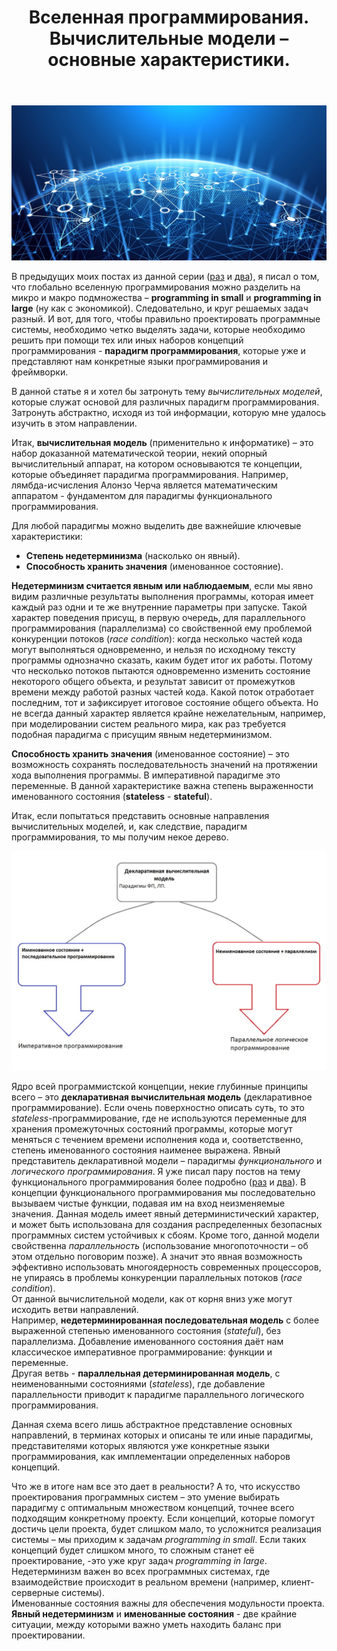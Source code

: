 ﻿---
layout: post
title: Вселенная программирования. Вычислительные модели – основные характеристики.
category: universe
---
![](/image/post-2021-01-10/1.png)  

В предыдущих моих постах из данной серии ([раз](https://optima740.github.io/universe/2020/12/25/programming-universe1/) и [два](https://optima740.github.io/universe/2021/01/10/programming-universe2/)), я писал о том, что глобально вселенную программирования можно разделить на микро и макро подмножества – **programming in small** и **programming in large** (ну как с экономикой). Следовательно, и круг решаемых задач разный. И вот, для того, чтобы правильно проектировать программные системы, необходимо четко выделять задачи, которые необходимо решить при помощи тех или иных наборов концепций программирования - **парадигм программирования**, которые уже и представляют нам конкретные языки программирования и фреймворки.  

В данной статье я и хотел бы затронуть тему *вычислительных моделей*, которые служат основой для различных парадигм программирования. Затронуть абстрактно, исходя из той информации, которую мне удалось изучить в этом направлении.  

Итак, **вычислительная модель** (применительно к информатике) – это набор доказанной математической теории, некий опорный вычислительный аппарат, на котором основываются те концепции, которые объединяет парадигма программирования. Например, лямбда-исчисления Алонзо Черча является математическим аппаратом - фундаментом для парадигмы функционального программирования.

Для любой парадигмы можно выделить две важнейшие ключевые характеристики:  

- **Степень недетерминизма** (насколько он явный).
- **Способность хранить значения** (именованное состояние).  

**Недетерминизм считается явным или наблюдаемым**, если мы явно видим различные результаты выполнения программы, которая имеет каждый раз одни и те же внутренние параметры при запуске. Такой характер поведения присущ, в первую очередь, для параллельного программирования (параллелизма) со свойственной ему проблемой конкуренции потоков (*race condition*): когда несколько частей кода могут выполняться одновременно, и нельзя по исходному тексту программы однозначно сказать, каким будет итог их работы. Потому что несколько потоков пытаются одновременно изменить состояние некоторого общего объекта, и результат зависит от промежутков времени между работой разных частей кода. Какой поток отработает последним, тот и зафиксирует итоговое состояние общего объекта. Но не всегда данный характер является крайне нежелательным, например, при моделировании систем реального мира, как раз требуется подобная парадигма с присущим явным недетерминизмом.  

**Способность хранить значения** (именованное состояние) – это возможность сохранять последовательность значений на протяжении хода выполнения программы. В императивной парадигме это переменные. В данной характеристике важна степень выраженности именованного состояния (**stateless** - **stateful**).  

Итак, если попытаться представить основные направления вычислительных моделей, и, как следствие, парадигм программирования, то мы получим некое дерево.  

![](/image/post-2021-01-26/pic1.jpg)  

Ядро всей программистской концепции, некие глубинные принципы всего – это **декларативная вычислительная модель** (декларативное программирование).  Если очень поверхностно описать суть, то это *stateless*-программирование, где не используются переменные для хранения промежуточных состояний программы, которые могут меняться с течением времени исполнения кода и, соответственно, степень именованного состояния наименее выражена. Явный представитель декларативной модели – парадигмы *функционального* и *логического программирования*. Я уже писал пару постов на тему функционального программирования более подробно ([раз](https://optima740.github.io/universe/2020/07/04/Functional-programming/) и [два](https://optima740.github.io/universe/2020/07/28/FP-base-structs/)). В концепции функционального программирования мы последовательно вызываем чистые функции, подавая им на вход неизменяемые значения. Данная модель имеет явный детерминистический характер, и может быть использована для создания распределенных безопасных программных систем устойчивых к сбоям. Кроме того, данной модели свойственна *параллельность* (использование многопоточности – об этом отдельно поговорим позже). А значит это явная возможность эффективно использовать многоядерность современных процессоров, не упираясь в проблемы конкуренции параллельных потоков (*race condition*).  
От данной вычислительной модели, как от корня вниз уже могут исходить ветви направлений.  
Например, **недетерминированная последовательная модель** с более выраженной степенью именованного состояния (*stateful*), без параллелизма. Добавление именованного состояния даёт нам классическое императивное программирование: функции и переменные.  
Другая ветвь - **параллельная детерминированная модель**, с неименованными состояниями (*stateless*), где добавление параллельности приводит к парадигме параллельного логического программирования.  

Данная схема всего лишь абстрактное представление основных направлений, в терминах которых и описаны те или иные парадигмы, представителями которых являются уже конкретные языки программирования, как имплементации определенных наборов концепций.  

Что же в итоге нам все это дает в реальности? А то, что искусство проектирования программных систем – это умение выбирать парадигму с оптимальным множеством концепций, точнее всего подходящим конкретному проекту. Если концепций, которые помогут достичь цели проекта, будет слишком мало, то усложнится реализация системы – мы приходим к задачам *programming in small*. Если таких концепций будет слишком много, то сложным станет её проектирование, -это уже круг задач *programming in large*.  
Недетерминизм важен во всех программных системах, где взаимодействие происходит в реальном времени (например, клиент-серверные системы).  
Именованные состояния важны для обеспечения модульности проекта.  
**Явный недетерминизм** и **именованные состояния** - две крайние ситуации, между которыми важно уметь находить баланс при проектировании.  




 






